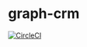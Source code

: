 # graph-crm

[![CircleCI](https://circleci.com/gh/pozelim/graph-crm.svg?style=shield)](https://circleci.com/gh/pozelim/graph-crm)
